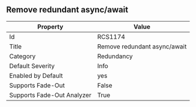 ## Remove redundant async/await

Property | Value
--- | --- 
Id | RCS1174
Title | Remove redundant async/await
Category | Redundancy
Default Severity | Info
Enabled by Default | yes
Supports Fade-Out | False
Supports Fade-Out Analyzer | True
